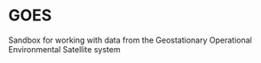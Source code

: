 # GOES
Sandbox for working with data from the Geostationary Operational Environmental Satellite system
